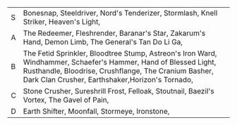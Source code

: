 |     |                                                                                                                                                                                                                            |
| --- | -------------------------------------------------------------------------------------------------------------------------------------------------------------------------------------------------------------------------- |
| S   | Bonesnap, Steeldriver, Nord's Tenderizer, Stormlash, Knell Striker, Heaven's Light,                                                                                                                                        |
| A   | The Redeemer, Fleshrender, Baranar's Star, Zakarum's Hand, Demon Limb, The General's Tan Do Li Ga,                                                                                                                         |
| B   | The Fetid Sprinkler, Bloodtree Stump, Astreon's Iron Ward, Windhammer, Schaefer's Hammer, Hand of Blessed Light, Rusthandle, Bloodrise, Crushflange, The Cranium Basher, Dark Clan Crusher, Earthshaker,Horizon's Tornado, |
| C   | Stone Crusher, Sureshrill Frost, Felloak, Stoutnail, Baezil's Vortex, The Gavel of Pain,                                                                                                                                   | 
| D   | Earth Shifter, Moonfall, Stormeye, Ironstone,                                                                                                                                                                              |
